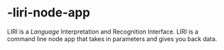 # -liri-node-app
 LIRI is a _Language_ Interpretation and Recognition Interface. LIRI is a command line node app that takes in parameters and gives you back data.
